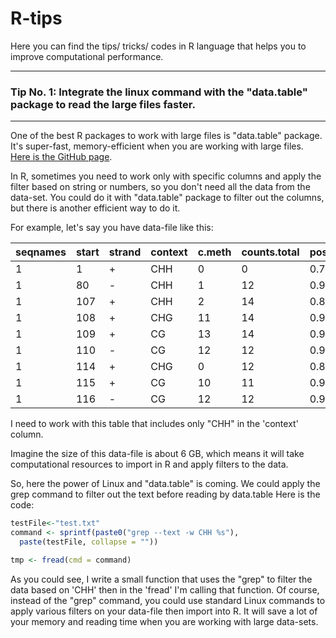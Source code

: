 # R-tips
  Here you can find the tips/ tricks/ codes in R language that helps you to improve computational performance.   

---

### Tip No. 1: Integrate the linux command with the "data.table" package to read the large files faster.

---

One of the best R packages to work with large files is "data.table" package. It's super-fast, memory-efficient when you are working with large files. [Here is the GitHub page](https://github.com/Rdatatable/data.table).

In R, sometimes you need to work only with specific columns and apply the filter based on string or numbers, so you don't need all the data from the data-set. You could do it with "data.table" package to filter out the columns, but there is another efficient way to do it. 

For example, let's say you have data-file like this:

| seqnames | start | strand | context | c.meth | counts.total | posteriorMax | status | rc     | tr  |
|----------|-------|--------|---------|--------|--------------|--------------|--------|--------|-----|
| 1        | 1     | +      | CHH     | 0      | 0            | 0.7596       | I      | 0.0887 | CCC |
| 1        | 80    | -      | CHH     | 1      | 12           | 0.9261       | I      | 0.0462 | CAT |
| 1        | 107   | +      | CHH     | 2      | 14           | 0.8459       | M      | 0.2432 | CCC |
| 1        | 108   | +      | CHG     | 11     | 14           | 0.9999       | M      | 0.5674 | CCG |
| 1        | 109   | +      | CG      | 13     | 14           | 0.9999       | M      | 0.8511 | CGA |
| 1        | 110   | -      | CG      | 12     | 12           | 0.9999       | M      | 0.8511 | CGG |
| 1        | 114   | +      | CHG     | 0      | 12           | 0.8809       | I      | 0.1032 | CCG |
| 1        | 115   | +      | CG      | 10     | 11           | 0.9999       | M      | 0.8511 | CGG |
| 1        | 116   | -      | CG      | 12     | 12           | 0.9999       | M      | 0.8511 | CGG |

I need to work with this table that includes only "CHH" in the 'context' column. 

Imagine the size of this data-file is about 6 GB, which means it will take computational resources to import in R and apply filters to the data.


So, here the power of Linux and "data.table" is coming. We could apply the grep command to filter out the text before reading by data.table
Here is the code:

```R
testFile<-"test.txt"
command <- sprintf(paste0("grep --text -w CHH %s"),
  paste(testFile, collapse = ""))

tmp <- fread(cmd = command)
```

As you could see, I write a small function that uses the "grep" to filter the data based on 'CHH' then in the 'fread' I'm calling that function.
Of course, instead of the "grep" command, you could use standard Linux commands to apply various filters on your data-file then import into R. It will save a lot of your memory and reading time when you are working with large data-sets.

